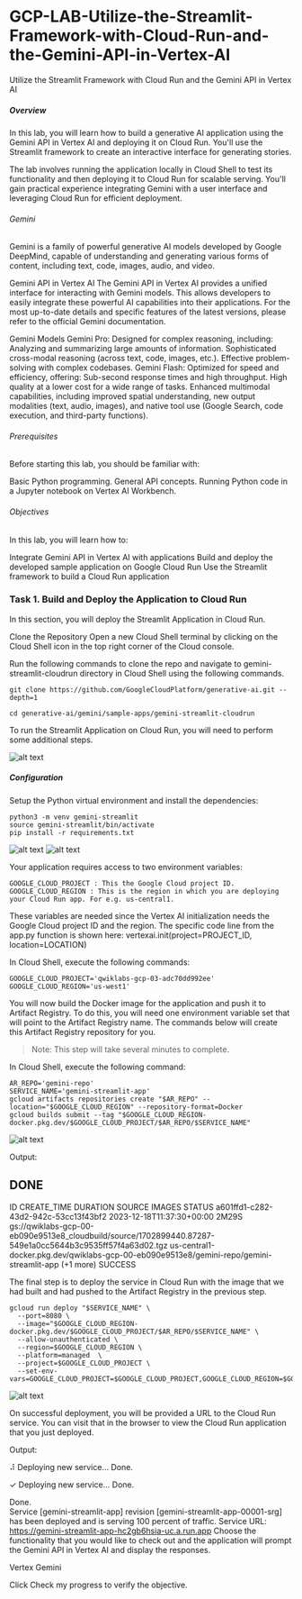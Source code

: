 # GCP-LAB-Utilize-the-Streamlit-Framework-with-Cloud-Run-and-the-Gemini-API-in-Vertex-AI
Utilize the Streamlit Framework with Cloud Run and the Gemini API in Vertex AI

##### Overview

In this lab, you will learn how to build a generative AI application using the Gemini API in Vertex AI and deploying it on Cloud Run. You'll use the Streamlit framework to create an interactive interface for generating stories.

The lab involves running the application locally in Cloud Shell to test its functionality and then deploying it to Cloud Run for scalable serving. You'll gain practical experience integrating Gemini with a user interface and leveraging Cloud Run for efficient deployment.

###### Gemini
Gemini is a family of powerful generative AI models developed by Google DeepMind, capable of understanding and generating various forms of content, including text, code, images, audio, and video.

Gemini API in Vertex AI
The Gemini API in Vertex AI provides a unified interface for interacting with Gemini models. This allows developers to easily integrate these powerful AI capabilities into their applications. For the most up-to-date details and specific features of the latest versions, please refer to the official Gemini documentation.

Gemini Models
Gemini Pro: Designed for complex reasoning, including:
Analyzing and summarizing large amounts of information.
Sophisticated cross-modal reasoning (across text, code, images, etc.).
Effective problem-solving with complex codebases.
Gemini Flash: Optimized for speed and efficiency, offering:
Sub-second response times and high throughput.
High quality at a lower cost for a wide range of tasks.
Enhanced multimodal capabilities, including improved spatial understanding, new output modalities (text, audio, images), and native tool use (Google Search, code execution, and third-party functions).


###### Prerequisites
Before starting this lab, you should be familiar with:

Basic Python programming.
General API concepts.
Running Python code in a Jupyter notebook on Vertex AI Workbench.


###### Objectives
In this lab, you will learn how to:

Integrate Gemini API in Vertex AI with applications
Build and deploy the developed sample application on Google Cloud Run
Use the Streamlit framework to build a Cloud Run application


### Task 1. Build and Deploy the Application to Cloud Run

In this section, you will deploy the Streamlit Application in Cloud Run.

Clone the Repository
Open a new Cloud Shell terminal by clicking on the Cloud Shell icon in the top right corner of the Cloud console.

Run the following commands to clone the repo and navigate to gemini-streamlit-cloudrun directory in Cloud Shell using the following commands.

`git clone https://github.com/GoogleCloudPlatform/generative-ai.git --depth=1`

`cd generative-ai/gemini/sample-apps/gemini-streamlit-cloudrun`

To run the Streamlit Application on Cloud Run, you will need to perform some additional steps.

![alt text](images/Task1-1.png)


##### Configuration
Setup the Python virtual environment and install the dependencies:

```
python3 -m venv gemini-streamlit
source gemini-streamlit/bin/activate
pip install -r requirements.txt
```

![alt text](images/Task1-2.png)
![alt text](images/Task1-3.png)

Your application requires access to two environment variables:

```
GOOGLE_CLOUD_PROJECT : This the Google Cloud project ID.
GOOGLE_CLOUD_REGION : This is the region in which you are deploying your Cloud Run app. For e.g. us-central1.
```
These variables are needed since the Vertex AI initialization needs the Google Cloud project ID and the region. The specific code line from the app.py function is shown here: vertexai.init(project=PROJECT_ID, location=LOCATION)

In Cloud Shell, execute the following commands:

```
GOOGLE_CLOUD_PROJECT='qwiklabs-gcp-03-adc70dd992ee'
GOOGLE_CLOUD_REGION='us-west1'
```

You will now build the Docker image for the application and push it to Artifact Registry. To do this, you will need one environment variable set that will point to the Artifact Registry name. The commands below will create this Artifact Registry repository for you.

>Note: This step will take several minutes to complete.

In Cloud Shell, execute the following command:

```
AR_REPO='gemini-repo'
SERVICE_NAME='gemini-streamlit-app' 
gcloud artifacts repositories create "$AR_REPO" --location="$GOOGLE_CLOUD_REGION" --repository-format=Docker
gcloud builds submit --tag "$GOOGLE_CLOUD_REGION-docker.pkg.dev/$GOOGLE_CLOUD_PROJECT/$AR_REPO/$SERVICE_NAME"

```

![alt text](images/Task1-4.png)

Output:




DONE
--------------------------------------------------------------------------------
ID                                    CREATE_TIME                DURATION  SOURCE                                                                                                     IMAGES                                                                                              STATUS
a601ffd1-c282-43d2-942c-53cc13f43bf2  2023-12-18T11:37:30+00:00  2M29S     gs://qwiklabs-gcp-00-eb090e9513e8_cloudbuild/source/1702899440.87287-549e1a0cc5644b3c9535ff57f4a63d02.tgz  us-central1-docker.pkg.dev/qwiklabs-gcp-00-eb090e9513e8/gemini-repo/gemini-streamlit-app (+1 more)  SUCCESS


The final step is to deploy the service in Cloud Run with the image that we had built and had pushed to the Artifact Registry in the previous step.

```
gcloud run deploy "$SERVICE_NAME" \
  --port=8080 \
  --image="$GOOGLE_CLOUD_REGION-docker.pkg.dev/$GOOGLE_CLOUD_PROJECT/$AR_REPO/$SERVICE_NAME" \
  --allow-unauthenticated \
  --region=$GOOGLE_CLOUD_REGION \
  --platform=managed  \
  --project=$GOOGLE_CLOUD_PROJECT \
  --set-env-vars=GOOGLE_CLOUD_PROJECT=$GOOGLE_CLOUD_PROJECT,GOOGLE_CLOUD_REGION=$GOOGLE_CLOUD_REGION
```

![alt text](images/Task1-5.png)

On successful deployment, you will be provided a URL to the Cloud Run service. You can visit that in the browser to view the Cloud Run application that you just deployed.

Output:

⠼ Deploying new service... Done.

✓ Deploying new service... Done.

Done.  
Service [gemini-streamlit-app] revision [gemini-streamlit-app-00001-srg] has been deployed and is serving 100 percent of traffic. Service URL: https://gemini-streamlit-app-hc2gb6hsia-uc.a.run.app 
Choose the functionality that you would like to check out and the application will prompt the Gemini API in Vertex AI and display the responses.

Vertex Gemini

Click Check my progress to verify the objective.

